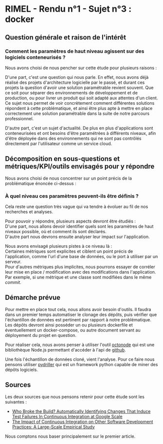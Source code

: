 # RIMEL - Rendu n°1 - Sujet n°3 : docker

## Question générale et raison de l'intérêt

### Comment les paramètres de haut niveau agissent sur des logiciels conteneurisés ?

Nous avons choisi de nous pencher sur cette étude pour plusieurs raisons : 

D'une part, c'est une question qui nous parle. En effet, nous avons déjà réalisé des projets d'architecture logicielle par le passé, et durant ces projets la question d'avoir une solution paramétrable revient souvent. Que ce soit pour séparer des environnements de développement et de production, ou pour livrer un produit qui soit adapté aux attentes d'un client.  
Ce sujet nous permet de voir concrètement comment différentes solutions répondent à cette problématique, et ainsi être plus apte à mettre en place correctement une solution paramétrable dans la suite de notre parcours professionnel.

D'autre part, c'est un sujet d'actualité. De plus en plus d'applications sont conteneurisées et ont besoins d'être paramétrées à différents niveaux, afin d'être déployée dans des environnements qui ne sont pas contrôlés directement par l'utilisateur comme un service cloud.

## Décomposition en sous-questions et métriques/KPI/outils **envisagés** pour y répondre

Nous avons choisi de nous concentrer sur un point précis de la problématique énoncée ci-dessus : 
### À quel niveau ces paramètres peuvent-ils être définis ?

Cela reste une question très vague qui va tendre à évoluer au fil de nos recherches et analyses.

Pour pouvoir y répondre, plusieurs aspects devront être étudiés :  
D'une part, nous allons devoir identifier quels sont les paramètres de haut niveaux possible, où et comment ils sont déclarés.  
D'autre part nous devrons ensuite analyser leur impact sur l'application.  

Nous avons envisagé plusieurs pistes à ce niveau là :  
Certaines métriques sont explicites et ciblent un point précis de l'application, comme l'url d'une base de données, ou le port à utiliser par un serveur.  
Pour d'autres métriques plus implicites, nous pourrons essayer de corréler leur mise en place / modification avec des modifications dans l'application. Par exemple, si une métrique et une classe sont modifiées dans le même *commit*.

## Démarche prévue 

Pour mettre en place tout cela, nous allons avoir besoin d'outils. 
Il faudra dans un premier temps automatiser le clonage des dépôts, puis vérifier que l'échantillon de données est pertinent par rapport à notre problématique. Les dépôts devront ainsi posséder un ou plusieurs dockerfile et éventuellement un docker-compose, ou autre document servant au déployement du projet en question. 

Pour réaliser cela, nous avons penser à utiliser l'outil [octonode](https://github.com/pksunkara/octonode) qui est une bibliothèque Node.js permettant d'accéder à l'api de [github](https://developer.github.com/v3/).

Une fois l'échantillon de données cloné, vient l'analyse. Pour ce faire nous pensons utiliser [pydriller](https://github.com/ishepard/pydriller) qui est un framework python capable de miner des dépôts logiciels.


## Sources

Les deux sources que nous pensons retenir pour cette étude sont les suivantes : 

- [Who Broke the Build? Automatically Identifying Changes That Induce Test Failures In Continuous Integration at Google Scale](https://research.google/pubs/pub45794/)
- [The Impact of Continuous Integration on Other Software Development Practices: A Large-Scale Empirical Study](https://web.cs.ucdavis.edu/~filkov/papers/CI_adoption.pdf)

Nous comptons nous baser principalement sur le premier article.